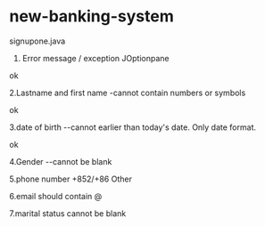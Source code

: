 # new-banking-system

signupone.java 

1. Error message / exception JOptionpane

ok

2.Lastname and first name 
-cannot contain numbers or symbols

ok

3.date of birth 
--cannot earlier than today's date. Only date format.

ok

4.Gender 
--cannot be blank

5.phone number 
+852/+86 Other

6.email should 
contain @

7.marital status
cannot be blank
